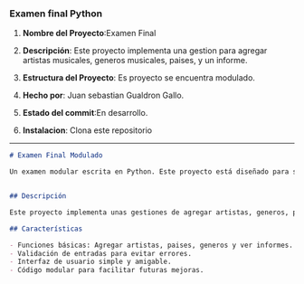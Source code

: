 ### Examen final Python

1. **Nombre del Proyecto**:Examen Final
2. **Descripción**: Este proyecto implementa una gestion para agregar artistas musicales, generos musicales, paises, y un informe.

3. **Estructura del Proyecto**: Es proyecto se encuentra modulado.
4. **Hecho por**: Juan sebastian Gualdron Gallo.
5. **Estado del commit**:En desarrollo.
6. **Instalacion**: Clona este repositorio

---


```markdown
# Examen Final Modulado

Un examen modular escrita en Python. Este proyecto está diseñado para ser claro, modular y fácil de extender.


## Descripción

Este proyecto implementa unas gestiones de agregar artistas, generos, paises y mirar una lista de informes relevantes. El código está organizado en módulos separados para facilitar la mantenibilidad y reutilización.

## Características

- Funciones básicas: Agregar artistas, paises, generos y ver informes.
- Validación de entradas para evitar errores.
- Interfaz de usuario simple y amigable.
- Código modular para facilitar futuras mejoras.
